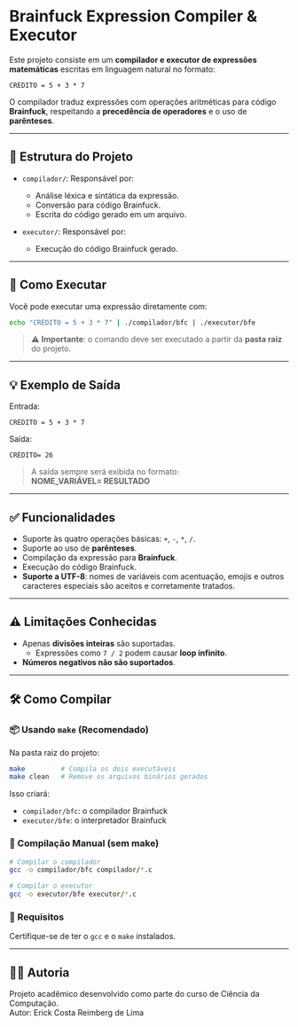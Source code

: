 
# Brainfuck Expression Compiler & Executor

Este projeto consiste em um **compilador e executor de expressões matemáticas** escritas em linguagem natural no formato:

```
CRÉDITO = 5 + 3 * 7
```

O compilador traduz expressões com operações aritméticas para código **Brainfuck**, respeitando a **precedência de operadores** e o uso de **parênteses**.

---

## 📁 Estrutura do Projeto

- `compilador/`: Responsável por:
  - Análise léxica e sintática da expressão.
  - Conversão para código Brainfuck.
  - Escrita do código gerado em um arquivo.

- `executor/`: Responsável por:
  - Execução do código Brainfuck gerado.

---

## 🚀 Como Executar

Você pode executar uma expressão diretamente com:

```bash
echo "CRÉDITO = 5 + 3 * 7" | ./compilador/bfc | ./executor/bfe
```

> ⚠️ **Importante**: o comando deve ser executado a partir da **pasta raiz** do projeto.

---

## 💡 Exemplo de Saída

Entrada:
```
CRÉDITO = 5 + 3 * 7
```

Saída:
```
CRÉDITO= 26
```

> A saída sempre será exibida no formato:  
> **NOME_VARIÁVEL= RESULTADO**

---

## ✅ Funcionalidades

- Suporte às quatro operações básicas: `+`, `-`, `*`, `/`.
- Suporte ao uso de **parênteses**.
- Compilação da expressão para **Brainfuck**.
- Execução do código Brainfuck.
- **Suporte a UTF-8**: nomes de variáveis com acentuação, emojis e outros caracteres especiais são aceitos e corretamente tratados.

---

## ⚠️ Limitações Conhecidas

- Apenas **divisões inteiras** são suportadas.
  - Expressões como `7 / 2` podem causar **loop infinito**.
- **Números negativos não são suportados**.

---

## 🛠️ Como Compilar

### 📦 Usando `make` (Recomendado)

Na pasta raiz do projeto:

```bash
make         # Compila os dois executáveis
make clean   # Remove os arquivos binários gerados
```

Isso criará:

- `compilador/bfc`: o compilador Brainfuck
- `executor/bfe`: o interpretador Brainfuck

### 🔧 Compilação Manual (sem make)

```bash
# Compilar o compilador
gcc -o compilador/bfc compilador/*.c

# Compilar o executor
gcc -o executor/bfe executor/*.c
```

### 📌 Requisitos

Certifique-se de ter o `gcc` e o `make` instalados. 

---

## 👨‍💼 Autoria

Projeto acadêmico desenvolvido como parte do curso de Ciência da Computação.  
Autor: Erick Costa Reimberg de Lima
